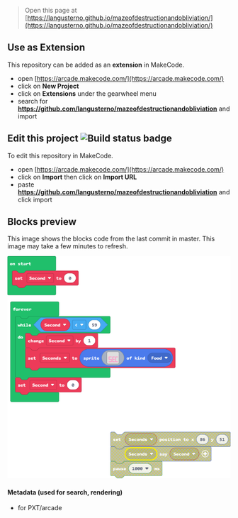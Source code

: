  


> Open this page at [https://langusterno.github.io/mazeofdestructionandobliviation/](https://langusterno.github.io/mazeofdestructionandobliviation/)

## Use as Extension

This repository can be added as an **extension** in MakeCode.

* open [https://arcade.makecode.com/](https://arcade.makecode.com/)
* click on **New Project**
* click on **Extensions** under the gearwheel menu
* search for **https://github.com/langusterno/mazeofdestructionandobliviation** and import

## Edit this project ![Build status badge](https://github.com/langusterno/mazeofdestructionandobliviation/workflows/MakeCode/badge.svg)

To edit this repository in MakeCode.

* open [https://arcade.makecode.com/](https://arcade.makecode.com/)
* click on **Import** then click on **Import URL**
* paste **https://github.com/langusterno/mazeofdestructionandobliviation** and click import

## Blocks preview

This image shows the blocks code from the last commit in master.
This image may take a few minutes to refresh.

![A rendered view of the blocks](https://github.com/langusterno/mazeofdestructionandobliviation/raw/master/.github/makecode/blocks.png)

#### Metadata (used for search, rendering)

* for PXT/arcade
<script src="https://makecode.com/gh-pages-embed.js"></script><script>makeCodeRender("{{ site.makecode.home_url }}", "{{ site.github.owner_name }}/{{ site.github.repository_name }}");</script>
